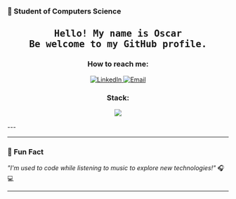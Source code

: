  ### 🚀 Student of Computers Science


<h2 align="center">
        <samp>Hello! My name is Oscar <br>Be welcome to my GitHub profile.</samp>
</h2>

<h3 align="center">
        How to reach me:
</h3>

<p align="center">
  <a href="https://www.linkedin.com/in/oscar-fl%C3%A1vio-848492139/">
    <img src="https://img.shields.io/badge/LinkedIn-0077B5?style=for-the-badge&logo=linkedin&logoColor=white" alt="LinkedIn" />
  </a>
  <a href="mailto:oscarflaviojur@gmail.com">
    <img src="https://img.shields.io/badge/Email-D14836?style=for-the-badge&logo=gmail&logoColor=white" alt="Email"/>
  </a>
</p>

<h3 align="center">
        Stack:
  <p/>
  <p align="center">
    <a href="https://skillicons.dev">
      <img src="https://skillicons.dev/icons?i=ruby,rails,cs,python,ts,js,git,docker,mysql" />
    </a>
  </p>
</h3>
---

---

### 🎵 Fun Fact
*"I'm used to code while listening to music to explore new technologies!"* 🎧💻

---
